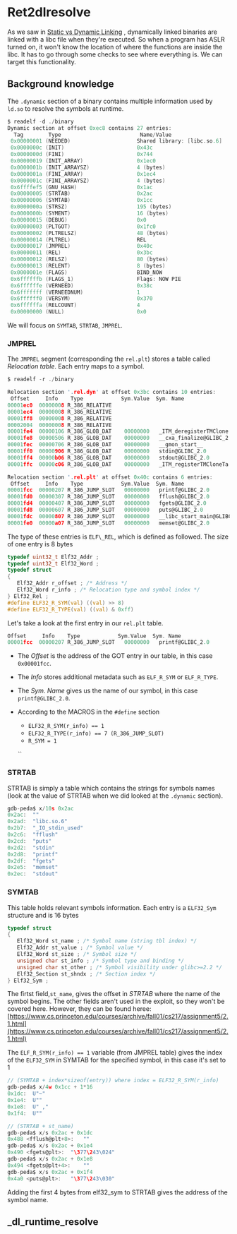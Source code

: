 # Ret2dlresolve

As we saw in [Static vs Dynamic Linking](../../theory/static-vs-dynamic-linking.md) , dynamically linked binaries are linked with a libc file when they're executed. So when a program has ASLR turned on, it won't know the location of where the functions are inside the libc. It has to go through some checks to see where everything is. We can target this functionality. 

## Background knowledge

The `.dynamic` section of a binary contains multiple information used by `ld.so` to resolve the symbols at runtime.

```c
$ readelf -d ./binary
Dynamic section at offset 0xec8 contains 27 entries:
  Tag        Type                         Name/Value
 0x00000001 (NEEDED)                     Shared library: [libc.so.6]
 0x0000000c (INIT)                       0x43c
 0x0000000d (FINI)                       0x744
 0x00000019 (INIT_ARRAY)                 0x1ec0
 0x0000001b (INIT_ARRAYSZ)               4 (bytes)
 0x0000001a (FINI_ARRAY)                 0x1ec4
 0x0000001c (FINI_ARRAYSZ)               4 (bytes)
 0x6ffffef5 (GNU_HASH)                   0x1ac
 0x00000005 (STRTAB)                     0x2ac
 0x00000006 (SYMTAB)                     0x1cc
 0x0000000a (STRSZ)                      195 (bytes)
 0x0000000b (SYMENT)                     16 (bytes)
 0x00000015 (DEBUG)                      0x0
 0x00000003 (PLTGOT)                     0x1fc0
 0x00000002 (PLTRELSZ)                   48 (bytes)
 0x00000014 (PLTREL)                     REL
 0x00000017 (JMPREL)                     0x40c
 0x00000011 (REL)                        0x3bc
 0x00000012 (RELSZ)                      80 (bytes)
 0x00000013 (RELENT)                     8 (bytes)
 0x0000001e (FLAGS)                      BIND_NOW
 0x6ffffffb (FLAGS_1)                    Flags: NOW PIE
 0x6ffffffe (VERNEED)                    0x38c
 0x6fffffff (VERNEEDNUM)                 1
 0x6ffffff0 (VERSYM)                     0x370
 0x6ffffffa (RELCOUNT)                   4
 0x00000000 (NULL)                       0x0
```

We will focus on `SYMTAB`, `STRTAB`, `JMPREL`.

### JMPREL

The `JMPREL` segment \(corresponding the `rel.plt`\) stores a table called _Relocation table_. Each entry maps to a symbol.

```c
$ readelf -r ./binary

Relocation section '.rel.dyn' at offset 0x3bc contains 10 entries:
 Offset     Info    Type            Sym.Value  Sym. Name
00001ec0  00000008 R_386_RELATIVE   
00001ec4  00000008 R_386_RELATIVE   
00001ff8  00000008 R_386_RELATIVE   
00002004  00000008 R_386_RELATIVE   
00001fe4  00000106 R_386_GLOB_DAT    00000000   _ITM_deregisterTMClone
00001fe8  00000506 R_386_GLOB_DAT    00000000   __cxa_finalize@GLIBC_2.1.3
00001fec  00000706 R_386_GLOB_DAT    00000000   __gmon_start__
00001ff0  00000906 R_386_GLOB_DAT    00000000   stdin@GLIBC_2.0
00001ff4  00000b06 R_386_GLOB_DAT    00000000   stdout@GLIBC_2.0
00001ffc  00000c06 R_386_GLOB_DAT    00000000   _ITM_registerTMCloneTa

Relocation section '.rel.plt' at offset 0x40c contains 6 entries:
 Offset     Info    Type            Sym.Value  Sym. Name
00001fcc  00000207 R_386_JUMP_SLOT   00000000   printf@GLIBC_2.0
00001fd0  00000307 R_386_JUMP_SLOT   00000000   fflush@GLIBC_2.0
00001fd4  00000407 R_386_JUMP_SLOT   00000000   fgets@GLIBC_2.0
00001fd8  00000607 R_386_JUMP_SLOT   00000000   puts@GLIBC_2.0
00001fdc  00000807 R_386_JUMP_SLOT   00000000   __libc_start_main@GLIBC_2.0
00001fe0  00000a07 R_386_JUMP_SLOT   00000000   memset@GLIBC_2.0
```

The type of these entries is `ELF\_REL`, which is defined as followed. The size of one entry is 8 bytes

```c
typedef uint32_t Elf32_Addr ; 
typedef uint32_t Elf32_Word ; 
typedef struct 
{
   Elf32_Addr r_offset ; /* Address */ 
   Elf32_Word r_info ; /* Relocation type and symbol index */ 
} Elf32_Rel ; 
#define ELF32_R_SYM(val) ((val) >> 8) 
#define ELF32_R_TYPE(val) ((val) & 0xff)
```

Let's take a look at the first entry in our `rel.plt` table.

```c
Offset     Info    Type            Sym.Value  Sym. Name
00001fcc  00000207 R_386_JUMP_SLOT   00000000   printf@GLIBC_2.0
```

* The _Offset_ is the address of the GOT entry in our table, in this case `0x00001fcc`.
* The _Info_ stores additional metadata such as `ELF_R_SYM` or `ELF_R_TYPE`.
* The _Sym. Name_ gives us the name of our symbol, in this case `printf@GLIBC_2.0`.
* According to the MACROS in the `#define` section

  * `ELF32_R_SYM(r_info) == 1`
  * `ELF32_R_TYPE(r_info) == 7 (R_386_JUMP_SLOT)`
  * `R_SYM = 1`

  \`\`

### STRTAB

STRTAB is simply a table which contains the strings for symbols names \(look at the value of STRTAB when we did looked at the `.dynamic` section\).

```c
gdb-peda$ x/10s 0x2ac
0x2ac:	""
0x2ad:	"libc.so.6"
0x2b7:	"_IO_stdin_used"
0x2c6:	"fflush"
0x2cd:	"puts"
0x2d2:	"stdin"
0x2d8:	"printf"
0x2df:	"fgets"
0x2e5:	"memset"
0x2ec:	"stdout"
```

### SYMTAB

This table holds relevant symbols information. Each entry is a `ELF32_Sym` structure and is 16 bytes

```c
typedef struct 
{ 
   Elf32_Word st_name ; /* Symbol name (string tbl index) */
   Elf32_Addr st_value ; /* Symbol value */ 
   Elf32_Word st_size ; /* Symbol size */ 
   unsigned char st_info ; /* Symbol type and binding */ 
   unsigned char st_other ; /* Symbol visibility under glibc>=2.2 */ 
   Elf32_Section st_shndx ; /* Section index */ 
} Elf32_Sym ;
```

The firtst field,`st_name`, gives the offset in _STRTAB_ where the name of the symbol begins. The other fields aren't used in the exploit, so they won't be covered here. However, they can be found heree: [https://www.cs.princeton.edu/courses/archive/fall01/cs217/assignment5/2.1.html](https://www.cs.princeton.edu/courses/archive/fall01/cs217/assignment5/2.1.html)

The `ELF_R_SYM(r_info) == 1` variable \(from JMPREL table\) gives the index of the `ELF32_SYM` in SYMTAB for the specified symbol, in this case it's set to 1

```c
// (SYMTAB + index*sizeof(entry)) where index = ELF32_R_SYM(r_info)
gdb-peda$ x/4w 0x1cc + 1*16
0x1dc:	U"~"
0x1e4:	U""
0x1e8:	U" ,"
0x1f4:	U""

// (STRTAB + st_name)
gdb-peda$ x/s 0x2ac + 0x1dc
0x488 <fflush@plt+8>:	""
gdb-peda$ x/s 0x2ac + 0x1e4
0x490 <fgets@plt>:	"\377\243\024"
gdb-peda$ x/s 0x2ac + 0x1e8
0x494 <fgets@plt+4>:	""
gdb-peda$ x/s 0x2ac + 0x1f4
0x4a0 <puts@plt>:	"\377\243\030"
```

Adding the first 4 bytes from elf32\_sym to STRTAB gives the address of the symbol name.

## \_dl\_runtime\_resolve



